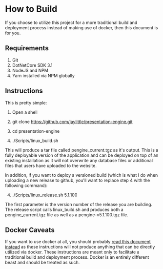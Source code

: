 # How to Build

If you choose to utilize this project for a more traditional build and deployment process instead of making use of docker, then this document is for you.

## Requirements

1. Git
2. DotNetCore SDK 3.1
3. NodeJS and NPM
4. Yarn installed via NPM globally

## Instructions

This is pretty simple:

1. Open a shell

2. git clone https://github.com/jaylittle/presentation-engine.git

3. cd presentation-engine

4. ./Scripts/linux_build.sh

This will produce a tar file called pengine_current.tgz as it's output.  This is a fully deployable version of the application and can be deployed on top of an existing installation as it will not overwrite any database files or additional files that users have uploaded to the website.

In addition, if you want to deploy a versioned build (which is what I do when uploading a new release to github, you'll want to replace step 4 with the following command):

4. ./Scripts/linux_release.sh 5.1.100

The first parameter is the version number of the release you are building.  The release script calls linux_build.sh and produces both a pengine_current.tgz file as well as a pengine-v5.1.100.tgz file.

## Docker Caveats

If you want to use docker at all, you should probably [read this document instead](DOCKER.md) as these instructions will not produce anything that can be directly utilized via docker.  These instructions are meant only to facilitate a traditional build and deployment process.  Docker is an entirely different beast and should be treated as such.